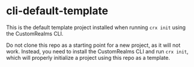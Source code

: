# cli-default-template

This is the default template project installed when running `crx init` using the CustomRealms CLI.

Do not clone this repo as a starting point for a new project, as it will not work. Instead, you need to install the CustomRealms CLI and run `crx init`, which will properly initialize a project using this repo as a template.
